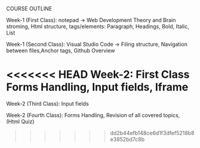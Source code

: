 COURSE OUTLINE

Week-1 (First Class):
notepad ->
Web Development Theory and Brain stroming, Html structure, tags/elements: Paragraph, Headings, Bold, Italic, List

Week-1 (Second Class):
Visual Studio Code ->
Filing structure, Navigation between files,Anchor tags, Github Overview

<<<<<<< HEAD
Week-2: First Class
Forms Handling, Input fields, Iframe
=======
Week-2 (Third Class):
Input fields

Week-2 (Fourth Class):
Forms Handling, Revision of all covered topics, (Html Quiz)
>>>>>>> dd2b44efb148ce6d1f3dfef5218b8e3852bd7c8b
